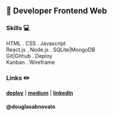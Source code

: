 ## :city_sunset: Developer Frontend Web

### Skills 💻
HTML . CSS . Javascript <br/>
React.js . Node.js . SQLite|MongoDB <br/>
Git|Github . Deploy  <br/>
Kanban . Wireframe  <br/>

### Links :pencil2:
[**deploy**](https://linktr.ee/douglasabnovato/) | [**medium**](https://medium.com/@douglasabnovato) | [**linkedIn**](https://www.linkedin.com/in/douglasabnovato) 

#### @douglasabnovato
